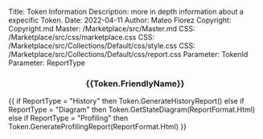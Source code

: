 Title: Token Information
Description: more in depth information about a expecific Token.
Date: 2022-04-11
Author: Mateo Florez
Copyright: Copyright.md
Master: /Marketplace/src/Master.md
CSS: /Marketplace/src/css/marketplace.css
CSS: /Marketplace/src/Collections/Default/css/style.css
CSS: /Marketplace/src/Collections/Default/css/report.css
Parameter: TokenId
Parameter: ReportType

<div style='display:none'>
{{ 
    Token := select top 1 * from  Waher.Service.IoTBroker.NeuroFeatures.Token where TokenId = TokenId;
}}
</div>

<div class="container info zone">
	<div class="token-basic-info token-description-container">
		<div class="token-title">
			<div>
				<h3 class= "default-blue" style= "text-align: center;">{{Token.FriendlyName}}</h3>
			</div>
		</div>
		<div>
		{{
		if ReportType = "History" then 
			Token.GenerateHistoryReport()
		else if ReportType = "Diagram" then
			Token.GetStateDiagram(ReportFormat.Html)
		else if ReportType = "Profiling" then
			Token.GenerateProfilingReport(ReportFormat.Html)
		}}
</div>
</div>
</div>



